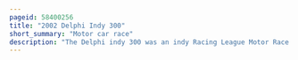 ```yaml
---
pageid: 58400256
title: "2002 Delphi Indy 300"
short_summary: "Motor car race"
description: "The Delphi indy 300 was an indy Racing League Motor Race which took Place in Front of approximately 50000 Spectators on September 8 2002 at Chicagoland Speedway in Jo. It was the 14th of 15 scheduled Rounds of the indy Racing League 2002 and the second annual Run of the Event. Panther Racing Driver Sam Hornish Jr. Won the 200-lap Race from pole Position with the closest Margin of Victory in the Irl of 0. 0024 seconds over Al Unser Jr. Of Kelley Racing. Third was hemelgarn Racing's Buddy Lazier."
---
```

